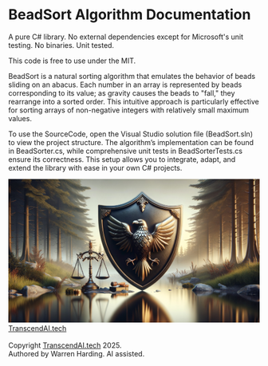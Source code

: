 
# BeadSort Algorithm Documentation

A pure C# library. No external dependencies except for Microsoft's unit testing. No binaries. Unit tested.

This code is free to use under the MIT.

BeadSort is a natural sorting algorithm that emulates the behavior of beads sliding on an abacus. Each number in an array is represented by beads corresponding to its value; as gravity causes the beads to "fall," they rearrange into a sorted order. This intuitive approach is particularly effective for sorting arrays of non-negative integers with relatively small maximum values.

To use the SourceCode, open the Visual Studio solution file (BeadSort.sln) to view the project structure. The algorithm’s implementation can be found in BeadSorter.cs, while comprehensive unit tests in BeadSorterTests.cs ensure its correctness. This setup allows you to integrate, adapt, and extend the library with ease in your own C# projects.

![AI Image](aiimage.jpg)
[TranscendAI.tech](https://TranscendAI.tech)<br>
<br>
Copyright [TranscendAI.tech](https://TranscendAI.tech) 2025.</br>
Authored by Warren Harding. AI assisted.</br>
